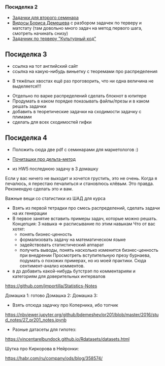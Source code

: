 ### Посиделка 2

* [Задачки для второго семинара](https://github.com/FUlyankin/r_probability/blob/master/end_seminars_2019/sem_2/sem_2.pdf)
* [Видосы Бориса Демешева](https://vimeo.com/album/2521777) с разбором задачек по терверу и матстату (там довольно много задач на метод первого шага, смотреть начинать снизу)
* [Задачник по терверу "Культурный код"](https://github.com/bdemeshev/probability_dna)


## Посиделка 3

- ссылка на тот английский сайт
- ссылка на какую-нибудь виньетку с теоремами про распределения

* В тяжёлых хвостах ещё раз проговорить, что ни одна величина не выделяется!!!
- Отдельно по варке распределений сделать блокнот в юпитере
- Продумать в каком порядке показывать файлы/презы и в каком решать задачки
- добавить в теоретические задачки на сходимости задачку с плимами
- сделать для всех сходимостей гифки



## Посиделка 4

- Положить сюда две pdf с семинарами для маркетологов :)

* [Почиташки про дельта-метод](https://github.com/bdemeshev/pr201/blob/master/delta_method/delta_method.pdf)


- из HW5 последнюю задачу в 3 домашку


Если у вас ничего не выходит и хочется грустить, это не очень. Когда я печалюсь, я перестаю печалиться и становлюсь клёвым. Это правда. Рекомендую сделать это и вам.



Важные вещи со статистики из ШАД для курса

- Взять из первой тетрадки про смесь распределений, сделать задачи на их генерации
- В первое занятие вставить примеры задач, которые можно решать. Концепция: 3 навыка => расписывание по этим навыкам
Что от вас хотят:
   * понять бизнес-ценность
   * формализовать задачу на математическом языке
   * задействовать статистический аппарат
   * получить выводы, понять насколько изменится бизнес-ценность при внедрении
Просмотреть вступительную презу бурнаева, подумать о похожих примерах, но из моей практики. Сюда сентимент-анализ комментов.
- в дз добавить какой-нибудь бутстрэп по комментариям и категориям для доверительных интервалов

https://github.com/jmportilla/Statistics-Notes


Домашка 1: готово
Домашка 2:
Домашка 3:

- Взять отсюда задачку про Коперника, ибо топчик

https://nbviewer.jupyter.org/github/bdemeshev/pr201/blob/master/2016/stud_notes/27_pr201_notes.ipynb

- Разные датасеты для гипотез:

https://vincentarelbundock.github.io/Rdatasets/datasets.html


Шутка про Киркорова в Нейронки:

https://habr.com/ru/company/ods/blog/358574/
